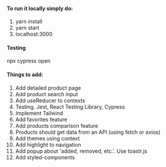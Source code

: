 #### To run it locally simply do:
1. yarn install
2. yarn start
3. localhost:3000


#### Testing
npx cypress open


#### Things to add:
1. Add detailed product page
2. Add product search input
3. Add useReducer to contexts
4. Testing. Jest, React Testing Library, Cypress
5. Implement Tailwind
6. Add favorites feature
7. Add products comparison feature
8. Products should get data from an API (using fetch or axios)
9. Add themes using context
10. Add highlight to navigation
11. Add popup about 'added, removed, etc.'. Use toastr.js
12. Add styled-components
